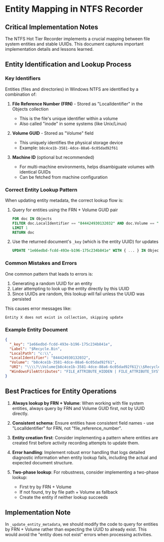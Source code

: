 # Entity Mapping in NTFS Recorder

## Critical Implementation Notes

The NTFS Hot Tier Recorder implements a crucial mapping between file system entities and stable UUIDs. This document captures important implementation details and lessons learned.

## Entity Identification and Lookup Process

### Key Identifiers

Entities (files and directories) in Windows NTFS are identified by a combination of:

1. **File Reference Number (FRN)** - Stored as "LocalIdentifier" in the Objects collection
   - This is the file's unique identifier within a volume
   - Also called "inode" in some systems (like Unix/Linux)

2. **Volume GUID** - Stored as "Volume" field
   - This uniquely identifies the physical storage device
   - Example: `b8c4ce1b-3581-4dce-88a6-6c05dad92f61`

3. **Machine ID** (optional but recommended)
   - For multi-machine environments, helps disambiguate volumes with identical GUIDs
   - Can be fetched from machine configuration

### Correct Entity Lookup Pattern

When updating entity metadata, the correct lookup flow is:

1. Query for entities using the FRN + Volume GUID pair
   ```sql
   FOR doc IN Objects
   FILTER doc.LocalIdentifier == "844424930132032" AND doc.Volume == "b8c4ce1b-3581-4dce-88a6-6c05dad92f61"
   LIMIT 1
   RETURN doc
   ```

2. Use the returned document's `_key` (which is the entity UUID) for updates
   ```sql
   UPDATE "1e66edbd-fcdd-493e-b196-175c234b841e" WITH { ... } IN Objects
   ```

### Common Mistakes and Errors

One common pattern that leads to errors is:

1. Generating a random UUID for an entity
2. Later attempting to look up the entity directly by this UUID
3. Since UUIDs are random, this lookup will fail unless the UUID was persisted

This causes error messages like:
```
Entity X does not exist in collection, skipping update
```

### Example Entity Document

```json
{
  "_key": "1e66edbd-fcdd-493e-b196-175c234b841e",
  "Label": "$Recycle.Bin", 
  "LocalPath": "c:\\", 
  "LocalIdentifier": "844424930132032", 
  "Volume": "b8c4ce1b-3581-4dce-88a6-6c05dad92f61",
  "URI": "\\\\?\\Volume{b8c4ce1b-3581-4dce-88a6-6c05dad92f61}\\$Recycle.Bin",
  "WindowsFileAttributes": "FILE_ATTRIBUTE_HIDDEN | FILE_ATTRIBUTE_SYSTEM | FILE_ATTRIBUTE_DIRECTORY"
}
```

## Best Practices for Entity Operations

1. **Always lookup by FRN + Volume**: When working with file system entities, always query by FRN and Volume GUID first, not by UUID directly.

2. **Consistent schema**: Ensure entities have consistent field names - use "LocalIdentifier" for FRN, not "file_reference_number".

3. **Entity creation first**: Consider implementing a pattern where entities are created first before activity recording attempts to update them.

4. **Error handling**: Implement robust error handling that logs detailed diagnostic information when entity lookup fails, including the actual and expected document structure.

5. **Two-phase lookup**: For robustness, consider implementing a two-phase lookup:
   - First try by FRN + Volume
   - If not found, try by file path + Volume as fallback
   - Create the entity if neither lookup succeeds

## Implementation Note 

In `_update_entity_metadata`, we should modify the code to query for entities by FRN + Volume rather than expecting the UUID to already exist. This would avoid the "entity does not exist" errors when processing activities.